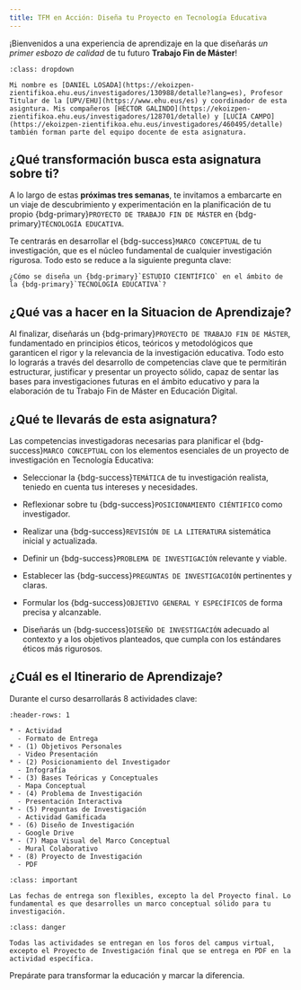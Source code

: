 ```yaml
---
title: TFM en Acción: Diseña tu Proyecto en Tecnología Educativa
---
```


¡Bienvenidos a una experiencia de aprendizaje en la que diseñarás *un primer esbozo de calidad* de tu futuro **Trabajo Fin de Máster**!

```{admonition} Información del Profesor
:class: dropdown

Mi nombre es [DANIEL LOSADA](https://ekoizpen-zientifikoa.ehu.eus/investigadores/130988/detalle?lang=es), Profesor Titular de la [UPV/EHU](https://www.ehu.eus/es) y coordinador de esta asigntura. Mis compañeros [HÉCTOR GALINDO](https://ekoizpen-zientifikoa.ehu.eus/investigadores/128701/detalle) y [LUCÍA CAMPO](https://ekoizpen-zientifikoa.ehu.eus/investigadores/460495/detalle) también forman parte del equipo docente de esta asignatura.
```

## ¿Qué transformación busca esta asignatura sobre ti?

A lo largo de estas **próximas tres semanas**, te invitamos a embarcarte en un viaje de descubrimiento y experimentación en la planificación de tu propio {bdg-primary}`PROYECTO DE TRABAJO FIN DE MÁSTER` en {bdg-primary}`TÉCNOLOGÍA EDUCATIVA`.  

Te centrarás en desarrollar el {bdg-success}`MARCO CONCEPTUAL` de tu investigación, que es el núcleo fundamental de cualquier investigación rigurosa. Todo esto se reduce a la siguiente pregunta clave:  

```{epigraph}
¿Cómo se diseña un {bdg-primary}`ESTUDIO CIENTÍFICO` en el ámbito de la {bdg-primary}`TECNOLOGÍA EDUCATIVA`?   
```

## ¿Qué vas a hacer en la Situacion de Aprendizaje?

Al finalizar, diseñarás un {bdg-primary}`PROYECTO DE TRABAJO FIN DE MÁSTER`, fundamentado en principios éticos, teóricos y metodológicos que garanticen el rigor y la relevancia de la investigación educativa. Todo esto lo lograrás a través del desarrollo de competencias clave que te permitirán estructurar, justificar y presentar un proyecto sólido, capaz de sentar las bases para investigaciones futuras en el ámbito educativo y para la elaboración de tu Trabajo Fin de Máster en Educación Digital.

## ¿Qué te llevarás de esta asignatura? 

Las competencias investigadoras necesarias para planificar el {bdg-success}`MARCO CONCEPTUAL` con los elementos esenciales de un proyecto de investigación en Tecnología Educativa:
 
- Seleccionar la {bdg-success}`TEMÁTICA` de tu investigación realista, teniedo en cuenta tus intereses y necesidades.

- Reflexionar sobre tu {bdg-success}`POSICIONAMIENTO CIÉNTIFICO` como investigador. 

- Realizar una {bdg-success}`REVISIÓN DE LA LITERATURA` sistemática inicial y actualizada.

- Definir un {bdg-success}`PROBLEMA DE INVESTIGACIÓN` relevante y viable.

- Establecer las {bdg-success}`PREGUNTAS DE INVESTIGACOIÓN` pertinentes y claras.

- Formular los {bdg-success}`OBJETIVO GENERAL Y ESPECÍFICOS` de forma precisa y alcanzable.

- Diseñarás un {bdg-success}`DISEÑO DE INVESTIGACIÓN` adecuado al contexto y a los objetivos planteados, que cumpla con los estándares éticos más rigurosos.

## ¿Cuál es el Itinerario de Aprendizaje?

Durante el curso desarrollarás 8 actividades clave:

```{list-table}
:header-rows: 1

* - Actividad
  - Formato de Entrega
* - (1) Objetivos Personales
  - Video Presentación
* - (2) Posicionamiento del Investigador
  - Infografía
* - (3) Bases Teóricas y Conceptuales
  - Mapa Conceptual
* - (4) Problema de Investigación
  - Presentación Interactiva
* - (5) Preguntas de Investigación
  - Actividad Gamificada
* - (6) Diseño de Investigación
  - Google Drive
* - (7) Mapa Visual del Marco Conceptual
  - Mural Colaborativo
* - (8) Proyecto de Investigación
  - PDF
```

```{admonition} ¡Importante!
:class: important

Las fechas de entrega son flexibles, excepto la del Proyecto final. Lo fundamental es que desarrolles un marco conceptual sólido para tu investigación.
```

```{admonition} Información Básica
:class: danger

Todas las actividades se entregan en los foros del campus virtual, excepto el Proyecto de Investigación final que se entrega en PDF en la actividad específica.
```

Prepárate para transformar la educación y marcar la diferencia.
